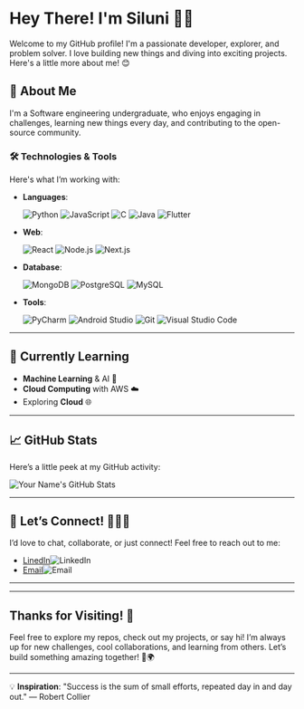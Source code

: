 

<!--
**Silunisilva/Silunisilva** is a ✨ _special_ ✨ repository because its `README.md` (this file) appears on your GitHub profile.

Here are some ideas to get you started:

- 🔭 I’m currently working on ...
- 🌱 I’m currently learning ...
- 👯 I’m looking to collaborate on ...
- 🤔 I’m looking for help with ...
- 💬 Ask me about ...
- 📫 How to reach me: ...
- 😄 Pronouns: ...
- ⚡ Fun fact: ...
-->
# Hey There! I'm Siluni 👋✨

Welcome to my GitHub profile! I'm a passionate developer, explorer, and problem solver. I love building new things and diving into exciting projects. Here's a little more about me! 😊

## 🚀 About Me

I'm a Software engineering undergraduate, who enjoys engaging in challenges, learning new things every day, and contributing to the open-source community. 

### 🛠️ Technologies & Tools

Here's what I’m working with:

- **Languages**:
  
  ![Python](https://img.shields.io/badge/-Python-3776AB?style=flat&logo=python&logoColor=white)
   ![JavaScript](https://img.shields.io/badge/-JavaScript-000000?style=flat&logo=javascript&logoColor=F7DF1E)
  ![C](https://img.shields.io/badge/-C-A8B9CC?style=flat&logo=c&logoColor=white)
   ![Java](https://img.shields.io/badge/-Java-007396?style=flat&logo=java&logoColor=white)
   ![Flutter](https://img.shields.io/badge/-Flutter-02569B?style=flat&logo=flutter&logoColor=white)
  

- **Web**:
  
  ![React](https://img.shields.io/badge/-React-61DAFB?style=flat&logo=react&logoColor=black)
   ![Node.js](https://img.shields.io/badge/-Node.js-339933?style=flat&logo=node.js&logoColor=white)
   ![Next.js](https://img.shields.io/badge/-Next.js-000000?style=flat&logo=next.js&logoColor=white)

- **Database**:
  
  ![MongoDB](https://img.shields.io/badge/-MongoDB-47A248?style=flat&logo=mongodb&logoColor=white)
  ![PostgreSQL](https://img.shields.io/badge/-PostgreSQL-4169E1?style=flat&logo=postgresql&logoColor=white)
  ![MySQL](https://img.shields.io/badge/-MySQL-4479A1?style=flat&logo=mysql&logoColor=white)

- **Tools**:
 
  ![PyCharm](https://img.shields.io/badge/-PyCharm-000000?style=flat&logo=pycharm&logoColor=white)
  ![Android Studio](https://img.shields.io/badge/-Android%20Studio-3DDC84?style=flat&logo=android-studio&logoColor=white)
   ![Git](https://img.shields.io/badge/-Git-F05032?style=flat&logo=git&logoColor=white)
   ![Visual Studio Code](https://img.shields.io/badge/-VS%20Code-0078D4?style=flat&logo=visual-studio-code&logoColor=white)

---

## 🌱 Currently Learning

- **Machine Learning** & AI 🤖
- **Cloud Computing** with AWS ☁️
- Exploring **Cloud** 🌐

---

## 📈 GitHub Stats

Here’s a little peek at my GitHub activity:

![Your Name's GitHub Stats](https://github-readme-stats.vercel.app/api?username=yourusername&show_icons=true&hide_title=true&hide_border=true&count_private=true&theme=radical)

---

## 📣 Let’s Connect! 🧑‍🤝‍🧑

I’d love to chat, collaborate, or just connect! Feel free to reach out to me:

- [LinedIn](https://www.linkedin.com/in//siluni-silva-2b3780287/)![LinkedIn](https://img.shields.io/badge/LinkedIn-%230077B5?style=flat&logo=linkedin&logoColor=white) 
- [Email](mailto:silunisilva2@gmail.com)![Email](https://img.shields.io/badge/Email-%23D44638?style=flat&logo=gmail&logoColor=white)

---



---



## Thanks for Visiting! 🌟

Feel free to explore my repos, check out my projects, or say hi! I’m always up for new challenges, cool collaborations, and learning from others. Let’s build something amazing together! 🚀🌍

---

💡 **Inspiration**: "Success is the sum of small efforts, repeated day in and day out." — Robert Collier

